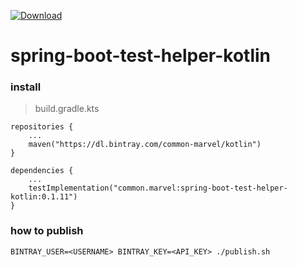 [ ![Download](https://api.bintray.com/packages/common-marvel/kotlin/spring-boot-test-helper-kotlin/images/download.svg?version=0.1.10) ](https://bintray.com/common-marvel/kotlin/spring-boot-test-helper-kotlin/0.1.10/link)

# spring-boot-test-helper-kotlin

### install

> build.gradle.kts
```
repositories {
    ...
    maven("https://dl.bintray.com/common-marvel/kotlin")
}

dependencies {
    ...
    testImplementation("common.marvel:spring-boot-test-helper-kotlin:0.1.11")
}
```

### how to publish
```
BINTRAY_USER=<USERNAME> BINTRAY_KEY=<API_KEY> ./publish.sh
```
